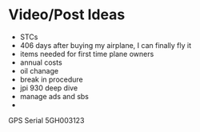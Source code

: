 # Video/Post Ideas
- STCs
- 406 days after buying my airplane, I can finally fly it
- items needed for first time plane owners
- annual costs
- oil chanage
- break in procedure
- jpi 930 deep dive
- manage ads and sbs
- 


GPS Serial
5GH003123
